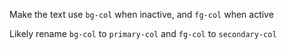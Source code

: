Make the text use `bg-col` when inactive, and `fg-col` when active

Likely rename `bg-col` to `primary-col` and `fg-col` to `secondary-col`